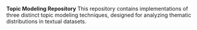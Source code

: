 **Topic Modeling Repository**
This repository contains implementations of three distinct topic modeling techniques, designed for analyzing thematic distributions in textual datasets. 
